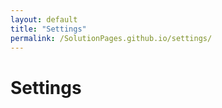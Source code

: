 ```yaml
---
layout: default
title: "Settings"
permalink: /SolutionPages.github.io/settings/
---
```


<h1> Settings </h1>